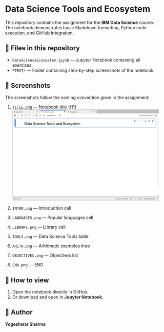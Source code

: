 # Data Science Tools and Ecosystem

This repository contains the  assignment for the **IBM Data Science** course.  
The notebook demonstrates basic Markdown formatting, Python code execution, and GitHub integration.

## 📂 Files in this repository
- `DataScienceEcosystem.ipynb` — Jupyter Notebook containing all exercises.
- `FIRST/` — Folder containing step-by-step screenshots of the notebook.

## 📸 Screenshots
The screenshots follow the naming convention given in the assignment:
1. `TITLE.png` — Notebook title (H1)     
![Notebook Screenshot](FIRST/TITLE.png)

2. `INTRO.png` — Introduction cell  
3. `LANGUAGES.png` — Popular languages cell  
4. `LIBRARY.png` — Library cell  
5. `TOOLS.png` — Data Science Tools table  
6. `ARITH.png` — Arithmetic examples intro  
7. `OBJECTIVES.png` — Objectives list  
8. `END.png` — END

   


## 🚀 How to view
1. Open the notebook directly in GitHub.
2. Or download and open in **Jupyter Notebook**.

## 👤 Author
**Yogeshwar Sharma**

